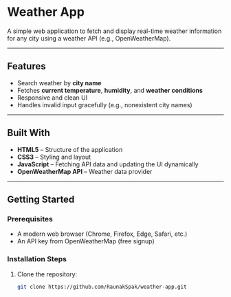 # Weather App

A simple web application to fetch and display real-time weather information for any city using a weather API (e.g., OpenWeatherMap).

---

##  Features

- Search weather by **city name**
- Fetches **current temperature**, **humidity**, and **weather conditions**
- Responsive and clean UI
- Handles invalid input gracefully (e.g., nonexistent city names)

---

##  Built With

- **HTML5** – Structure of the application  
- **CSS3** – Styling and layout  
- **JavaScript** – Fetching API data and updating the UI dynamically  
- **OpenWeatherMap API** – Weather data provider

---

##  Getting Started

### Prerequisites
- A modern web browser (Chrome, Firefox, Edge, Safari, etc.)  
- An API key from OpenWeatherMap (free signup)

### Installation Steps
1. Clone the repository:
   ```bash
   git clone https://github.com/RaunakSpak/weather-app.git
